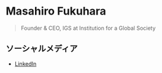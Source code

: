 # Masahiro Fukuhara

> Founder & CEO, IGS at Institution for a Global Society

## ソーシャルメディア

- [LinkedIn](masahiro-fukuhara-8107239)

